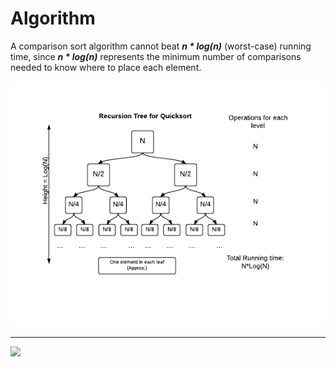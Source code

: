 # Algorithm

A comparison sort algorithm cannot beat <strong><i>n * log(n)</i></strong> (worst-case) running time, since <strong><i>n * log(n)</i></strong> represents the minimum number of comparisons needed to know where to place each element.

<img src="./RecursionTree.png">
<hr>
<img src="./recursive devide and conquer.jpg">
